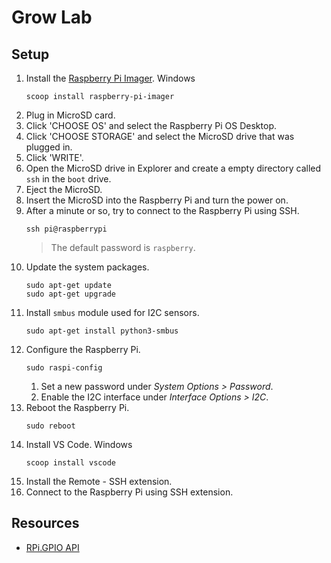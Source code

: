 # Grow Lab

## Setup
1. Install the [Raspberry Pi Imager](https://www.raspberrypi.org/software/).
    Windows
    ```
    scoop install raspberry-pi-imager
    ```
2. Plug in MicroSD card.
3. Click 'CHOOSE OS' and select the Raspberry Pi OS Desktop.
4. Click 'CHOOSE STORAGE' and select the MicroSD drive that was plugged in.
5. Click 'WRITE'.
6. Open the MicroSD drive in Explorer and create a empty directory called `ssh` in the `boot` drive.
7. Eject the MicroSD.
8. Insert the MicroSD into the Raspberry Pi and turn the power on.
9. After a minute or so, try to connect to the Raspberry Pi using SSH.
    ```
    ssh pi@raspberrypi
    ```
    > The default password is `raspberry`.
10. Update the system packages.
    ```
    sudo apt-get update
    sudo apt-get upgrade
    ```
11. Install `smbus` module used for I2C sensors.
    ```
    sudo apt-get install python3-smbus

    ```
12. Configure the Raspberry Pi.
    ```
    sudo raspi-config
    ```
    1. Set a new password under _System Options > Password_.
    2. Enable the I2C interface under _Interface Options > I2C_.
13. Reboot the Raspberry Pi.
    ```
    sudo reboot
    ```
14. Install VS Code.
    Windows
    ```
    scoop install vscode
    ```
15. Install the Remote - SSH extension.
16. Connect to the Raspberry Pi using SSH extension.

## Resources
- [RPi.GPIO API](https://learn.sparkfun.com/tutorials/raspberry-gpio/python-rpigpio-api)
